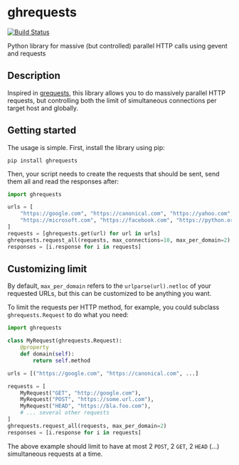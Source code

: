 # ghrequests

[![Build Status](https://travis-ci.org/pappacena/ghrequests.svg?branch=main)](https://travis-ci.org/pappacena/ghrequests)


Python library for massive (but controlled) parallel HTTP calls using gevent and requests


## Description

Inspired in [grequests](https://github.com/spyoungtech/grequests/), this
library allows you to do massively parallel HTTP requests, but controlling
both the limit of simultaneous connections per target host and globally.

## Getting started

The usage is simple. First, install the library using pip:

```pip install ghrequests```

Then, your script needs to create the requests that should be sent, send
 them all and read the responses after:

```python
import ghrequests

urls = [
    "https://google.com", "https://canonical.com", "https://yahoo.com",
    "https://microsoft.com", "https://facebook.com", "https://python.org"
]
requests = [ghrequests.get(url) for url in urls]
ghrequests.request_all(requests, max_connections=10, max_per_domain=2)
responses = [i.response for i in requests]
```

## Customizing limit

By default, `max_per_domain` refers to the `urlparse(url).netloc` of your
 requested URLs, but this can be customized to be anything you want.
 
To limit the requests per HTTP method, for example, you could subclass
`ghrequests.Request` to do what you need:

```python
import ghrequests

class MyRequest(ghrequests.Request):
    @property
    def domain(self):
        return self.method

urls = [("https://google.com", "https://canonical.com", ...]

requests = [
    MyRequest("GET", "http://google.com"),
    MyRequest("POST", "https://some.url.com"),
    MyRequest("HEAD", "https://bla.foo.com"),
    # ... several other requests
]
ghrequests.request_all(requests, max_per_domain=2)
responses = [i.response for i in requests]
```

The above example should limit to have at most 2 `POST`, 2 `GET`, 2 `HEAD`
 (...) simultaneous requests at a time.
